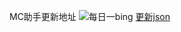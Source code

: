 MC助手更新地址
![每日一bing](https://bing.biturl.top/?resolution=1920&format=image&index=0&mkt=zh-CN "每日一bing")
[更新json](https://zj.ljqweb.tk/file/gx/gx.json)
